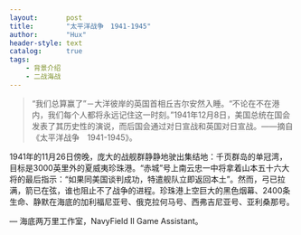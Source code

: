 ```yaml
---
layout:       post
title:        "太平洋战争　1941-1945"
author:       "Hux"
header-style: text
catalog:      true
tags:
    - 背景介绍
    - 二战海战
---
```


> “我们总算赢了”－大洋彼岸的英国首相丘吉尔安然入睡。“不论在不在港内，我们每个人都将永远记住这一时刻。”1941年12月8日，美国总统在国会发表了其历史性的演说，而后国会通过对日宣战和英国对日宣战。――摘自《太平洋战争　1941-1945》。

1941年的11月26日傍晚，庞大的战舰群静静地驶出集结地：千页群岛的单冠湾，目标是3000英里外的夏威夷珍珠港。“赤城”号上南云忠一中将拿着山本五十六大将的最后指示：“如果同美国谈判成功，特遣舰队立即返回本土”。然而，弓已拉满，箭已在弦，谁也阻止不了战争的进程。珍珠港上空巨大的黑色烟幕、2400条生命、静默在海底的加利福尼亚号、俄克拉何马号、西弗吉尼亚号、亚利桑那号。

— 海底两万里工作室，NavyField II Game Assistant。
